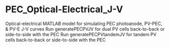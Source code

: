 # PEC_Optical-Electrical_J-V
Optical-electrical MATLAB model for simulating PEC photoanode, PV-PEC, &amp; PV-E J-V curves
Run generatePECPVJV for dual PV cells back-to-back or side-to-side with the PEC
Run generatePECPVtandemJV for tandem PV cells back-to-back or side-to-side with the PEC
